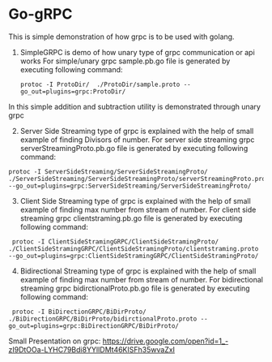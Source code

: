 # Go-gRPC
This is simple demonstration of how grpc is to be used with golang.

1. SimpleGRPC is demo of how unary type of grpc communication or api works
For simple/unary grpc sample.pb.go file is generated by executing following command:
   ~~~ 
   protoc -I ProtoDir/  ./ProtoDir/sample.proto --go_out=plugins=grpc:ProtoDir/ 
   ~~~
   
In this simple addition and subtraction utility is demonstrated through unary grpc   

2. Server Side Streaming type of grpc is explained with the help of small example of finding Divisors of number.
For server side streaming grpc serverStreamingProto.pb.go file is generated by executing following command:
  ~~~
  protoc -I ServerSideStreaming/ServerSideStreamingProto/ ./ServerSideStreaming/ServerSideStreamingProto/serverStreamingProto.proto --go_out=plugins=grpc:ServerSideStreaming/ServerSideStreamingProto/
  ~~~


3. Client Side Streaming type of grpc is explained with the help of small example of finding max number from stream of number.
For client side streaming grpc clientstraming.pb.go file is generated by executing following command:
 ~~~
  protoc -I ClientSideStramingGRPC/ClientSideStramingProto/ ./ClientSideStramingGRPC/ClientSideStramingProto/clientstraming.proto --go_out=plugins=grpc:ClientSideStramingGRPC/ClientSideStramingProto/
 ~~~ 

4. Bidirectional Streaming type of grpc is explained with the help of small example of finding max number from stream of number.
For bidirectional streaming grpc bidirctionalProto.pb.go file is generated by executing following command:
 ~~~
  protoc -I BiDirectionGRPC/BiDirProto/  ./BiDirectionGRPC/BiDirProto/bidirctionalProto.proto --go_out=plugins=grpc:BiDirectionGRPC/BiDirProto/
 ~~~
Small Presentation on grpc: https://drive.google.com/open?id=1_-zI9DtOOa-LYHC79Bdi8YYlIDMt46KISFh35wvaZxI
